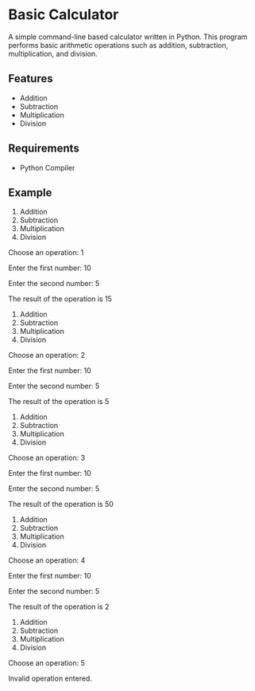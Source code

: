 # Basic Calculator

A simple command-line based calculator written in Python. This program performs basic arithmetic operations such as addition, subtraction, multiplication, and division.

## Features

- Addition
- Subtraction
- Multiplication
- Division

## Requirements

- Python Compiler

## Example
1. Addition
2. Subtraction
3. Multiplication
4. Division

Choose an operation: 1

Enter the first number: 10

Enter the second number: 5

The result of the operation is 15

1. Addition
2. Subtraction
3. Multiplication
4. Division

Choose an operation: 2

Enter the first number: 10

Enter the second number: 5

The result of the operation is 5

1. Addition
2. Subtraction
3. Multiplication
4. Division

Choose an operation: 3

Enter the first number: 10

Enter the second number: 5

The result of the operation is 50

1. Addition
2. Subtraction
3. Multiplication
4. Division

Choose an operation: 4

Enter the first number: 10

Enter the second number: 5

The result of the operation is 2

1. Addition
2. Subtraction
3. Multiplication
4. Division

Choose an operation: 5

Invalid operation entered.


